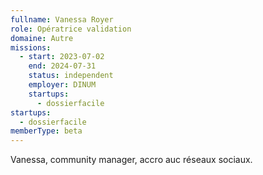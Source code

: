 ```yaml
---
fullname: Vanessa Royer
role: Opératrice validation
domaine: Autre
missions:
  - start: 2023-07-02
    end: 2024-07-31
    status: independent
    employer: DINUM
    startups:
      - dossierfacile
startups:
  - dossierfacile
memberType: beta
---
```

Vanessa, community manager, accro auc réseaux sociaux.
